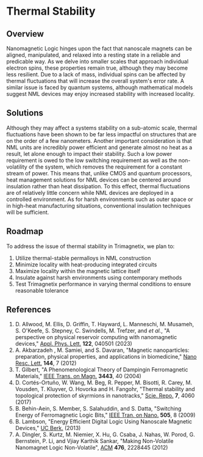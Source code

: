# Thermal Stability

## Overview

Nanomagnetic Logic hinges upon the fact that nanoscale magnets can be aligned, manipulated, and relaxed into a resting state in a reliable and predicable way. As we delve into smaller scales that approach individual electron spins, these properties remain true, although they may become less resilient. Due to a lack of mass, individual spins can be affected by thermal fluctuations that will increase the overall system's error rate.[][1][][2] A similar issue is faced by quantum systems, although mathematical models suggest NML devices may enjoy increased stability with increased locality. [][3]

## Solutions

Although they may affect a systems stability on a sub-atomic scale, thermal fluctuations have been shown to be far less impactful on structures that are on the order of a few nanometers. [][4] Another important consideration is that NML units are incredibly power efficient and generate almost no heat as a result, let alone enough to impact their stability.[][5][][6] Such a low power requirement is owed to the low switching requirement as well as the non-volatility of the system, which removes the requirement for a constant stream of power.[][7] This means that, unlike CMOS and quantum processors, heat management solutions for NML devices can be centered around insulation rather than heat dissipation. To this effect, thermal fluctuations are of relatively little concern while NML devices are deployed in a controlled environment. As for harsh environments such as outer space or in high-heat manufacturing situations, conventional insulation techniques will be sufficient.

## Roadmap

To address the issue of thermal stability in Trimagnetix, we plan to:

1. Utilize thermal-stable permalloys in NML construction
2. Minimize locality with heat-producing integrated circuits
3. Maximize locality within the magnetic lattice itself
4. Insulate against harsh environments using contemporary methods
5. Test Trimagnetix performance in varying thermal conditions to ensure reasonable tolerance

## References

1. D. Allwood, M. Ellis, D. Griffin, T. Hayward, L. Manneschi, M. Musameh, S. O'Keefe, S. Stepney, C. Swindells, M. Trefzer, and *et al.*,  "A perspective on physical reservoir computing with nanomagnetic devices," [Appl. Phys. Lett.][1] **122**, 040501 (2023)
2. A. Akbarzadeh , M. Samiei, and S. Davaran, "Magnetic nanoparticles: preparation, physical properties, and applications in biomedicine," [Nano Resc. Lett.][2] **144**, 7 (2012)
3. T. Gilbert, "A Phenomenological Theory of Dampingin Ferromagnetic Materials," [IEEE Trans. on Magn.][3] **3443**, 40 (2004)
4. D. Cortés-Ortuño, W. Wang, M. Beg, R. Pepper, M. Bisotti, R. Carey, M. Vousden, T. Kluyver, O. Hovorka and H. Fangohr, "Thermal stability and topological protection of skyrmions in nanotracks," [Scie. Repo.][4] **7**, 4060 (2017)
5. B. Behin-Aein, S. Member, S. Salahuddin, and S. Datta, "Switching Energy of Ferromagnetic Logic Bits," [IEEE Tran. on Nano.][5] **505**, 8 (2009)
6. B. Lambson, "Energy Efficient Digital Logic Using Nanoscale Magnetic Devices," [UC Berk.][6] (2013)
7. A. Dingler, S. Kurtz, M. Niemier, X. Hu, G. Csaba, J. Nahas, W. Porod, G. Bernstein, P. Li, and Vjiay Karthik Sankar, "Making Non-Volatile Nanomagnet Logic Non-Volatile", [ACM][7] **476**, 2228445 (2012)

[1]: [magnetic-nanoparticles.pdf]
[2]: [reservoir-computing.pdf]
[3]: [damping-in-ferromagnetic-materials.pdf]
[4]: [thermal-stability-in-nanotracks.pdf]
[5]: [switching-energy.pdf]
[6]: [energy-efficient-digital-logic.pdf]
[7]: [non-volatile-nanomagnetic-logic.pdf]
